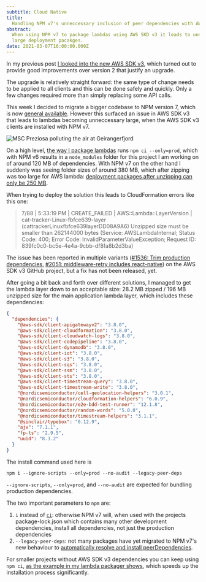 ```yaml
---
subtitle: Cloud Native
title:
  Handling NPM v7's unneccessary inclusion of peer dependencies with AWS SDK v3
abstract:
  When using NPM v7 to package lambdas using AWS SKD v3 it leads to unneccessary
  large deployment pacakges.
date: 2021-03-07T16:00:00.000Z
---
```


In my previous post [I looked into the new AWS SDK v3](./aws-sdk-v3), which
turned out to provide good improvements over version 2 that justify an upgrade.

The upgrade is relatively straight forward: the same type of change needs to be
applied to all clients and this can be done safely and quickly. Only a few
changes required more than simply replacing some API calls.

This week I decided to migrate a bigger codebase to NPM version 7, which is now
[general available](https://github.blog/2021-02-02-npm-7-is-now-generally-available/).
However this surfaced an issue in AWS SDK v3 that leads to lambdas becoming
unneccessary large, when the AWS SDK v3 clients are installed with NPM v7.

![MSC Preziosa polluting the air at Geirangerfjord](https://live.staticflickr.com/1840/42051140850_483af349da_o_d.jpg)

On a high level,
[the way I package lambdas](./how-i-package-typescript-lambdas-for-aws) runs
`npm ci --only=prod`, which with NPM v6 results in a `node_modules` folder for
this project I am working on of around 120 MB of dependencies. With NPM v7 on
the other hand I suddenly was seeing folder sizes of around 380 MB, which after
zipping was too large for AWS lambda:
[deployment packages after unzipping can only be 250 MB](https://docs.aws.amazon.com/lambda/latest/dg/gettingstarted-limits.html).

When trying to deploy the solution this leads to CloudFormation errors like this
one:

> 7/88 | 5:33:19 PM | CREATE_FAILED | AWS::Lambda::LayerVersion |
> cat-tracker-Linux-fbfce639-layer (cattrackerLinuxfbfce639layerDD08A9A6)
> Unzipped size must be smaller than 262144000 bytes (Service:
> AWSLambdaInternal; Status Code: 400; Error Code:
> InvalidParameterValueException; Request ID:
> 839fc0c0-bc5e-4e4a-9cbb-df8fa8b2d3ba)

The issue has been reported in multiple variants
([#1536: Trim production dependencies](https://github.com/aws/aws-sdk-js-v3/issues/1536),
[#2051: middleware-retry includes react-native](https://github.com/aws/aws-sdk-js-v3/issues/2051))
on the AWS SDK v3 GitHub project, but a fix has not been released, yet.

After going a bit back and forth over different solutions, I managed to get the
lambda layer down to an acceptable size: 28.2 MB zipped / 196 MB unzipped size
for the main application lambda layer, which includes these dependencies:

```json
{
  "dependencies": {
    "@aws-sdk/client-apigatewayv2": "3.8.0",
    "@aws-sdk/client-cloudformation": "3.8.0",
    "@aws-sdk/client-cloudwatch-logs": "3.8.0",
    "@aws-sdk/client-codepipeline": "3.8.0",
    "@aws-sdk/client-dynamodb": "3.8.0",
    "@aws-sdk/client-iot": "3.8.0",
    "@aws-sdk/client-s3": "3.8.0",
    "@aws-sdk/client-sqs": "3.8.0",
    "@aws-sdk/client-ssm": "3.8.0",
    "@aws-sdk/client-sts": "3.8.0",
    "@aws-sdk/client-timestream-query": "3.8.0",
    "@aws-sdk/client-timestream-write": "3.8.0",
    "@nordicsemiconductor/cell-geolocation-helpers": "3.0.1",
    "@nordicsemiconductor/cloudformation-helpers": "6.0.9",
    "@nordicsemiconductor/e2e-bdd-test-runner": "12.1.8",
    "@nordicsemiconductor/random-words": "5.0.0",
    "@nordicsemiconductor/timestream-helpers": "3.1.1",
    "@sinclair/typebox": "0.12.9",
    "ajv": "7.1.1",
    "fp-ts": "2.9.5",
    "uuid": "8.3.2"
  }
}
```

The install command used here is

    npm i --ignore-scripts --only=prod --no-audit --legacy-peer-deps

`--ignore-scripts`, `--only=prod`, and `--no-audit` are expected for bundling
production dependencies.

The two important parameters to `npm` are:

1. `i` instead of [`ci`](https://docs.npmjs.com/cli/v7/commands/npm-ci):
   otherwise NPM v7 will, when used with the projects package-lock.json which
   contains many other development dependencies, install all dependencies, not
   just the production dependencies
2. `--legacy-peer-deps`: not many packages have yet migrated to NPM v7's new
   behaviour to
   [automatically resolve and install peerDependencies](https://github.blog/2021-02-02-npm-7-is-now-generally-available/#peer-dependencies).

For smaller projects without AWS SDK v3 dependencies you can keep using
`npm ci`,
[as the example in my lambda packager shows](https://github.com/NordicSemiconductor/cloud-aws-package-layered-lambdas-js/blob/abcb44867334cbbbd78297a9a8ab90638dcc47c4/cdk/prepareResources.ts#L39-L73),
which speeds up the installation process significantly.
